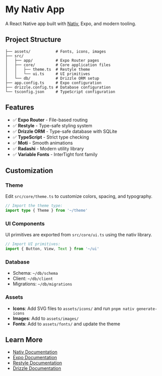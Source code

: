# My Nativ App

A React Native app built with [Nativ](https://github.com/alloc/nativ), Expo, and modern tooling.

## Project Structure

```
├── assets/           # Fonts, icons, images
├── src/
│   ├── app/          # Expo Router pages
│   ├── core/         # Core application files
│   │   ├── theme.ts  # Restyle theme
│   │   └── ui.ts     # UI primitives
│   └── db/           # Drizzle ORM setup
├── app.config.ts     # Expo configuration
├── drizzle.config.ts # Database configuration
└── tsconfig.json     # TypeScript configuration
```

## Features

- ✅ **Expo Router** - File-based routing
- ✅ **Restyle** - Type-safe styling system
- ✅ **Drizzle ORM** - Type-safe database with SQLite
- ✅ **TypeScript** - Strict type checking
- ✅ **Moti** - Smooth animations
- ✅ **Radashi** - Modern utility library
- ✅ **Variable Fonts** - InterTight font family

## Customization

### Theme

Edit `src/core/theme.ts` to customize colors, spacing, and typography.

```ts
// Import the theme type:
import type { Theme } from '~/theme'
```

### UI Components

UI primitives are exported from `src/core/ui.ts` using the nativ library.

```ts
// Import UI primitives:
import { Button, View, Text } from '~/ui'
```

### Database

- Schema: `~/db/schema`
- Client: `~/db/client`
- Migrations: `~/db/migrations`

### Assets

- **Icons**: Add SVG files to `assets/icons/` and run `pnpm nativ generate-icons`
- **Images**: Add to `assets/images/`
- **Fonts**: Add to `assets/fonts/` and update the theme

## Learn More

- [Nativ Documentation](https://github.com/alloc/nativ)
- [Expo Documentation](https://docs.expo.dev/)
- [Restyle Documentation](https://github.com/alloc/restyle)
- [Drizzle Documentation](https://orm.drizzle.team/)
